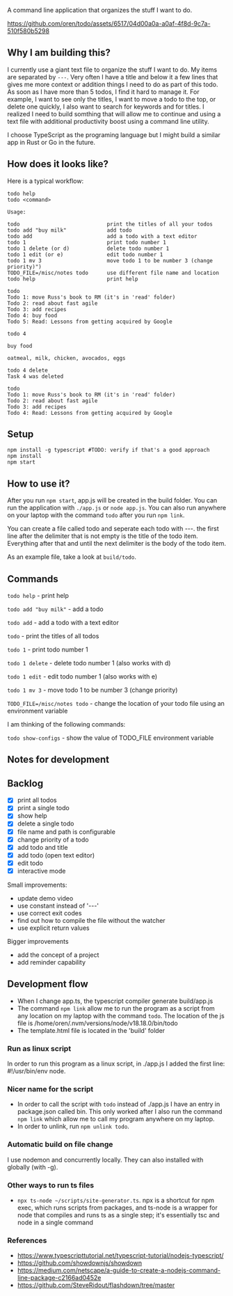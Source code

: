 
A command line application that organizes the stuff I want to do.

https://github.com/oren/todo/assets/6517/04d00a0a-a0af-4f8d-9c7a-510f580b5298

## Why I am building this?
I currently use a giant text file to organize the stuff I want to do. My items are separated by `---`. Very often I have a title and below it a few lines that gives me more context or addition things I need to do as part of this todo.
As soon as I have more than 5 todos, I find it hard to manage it. For example, I want to see only the titles, I want to move a todo to the top, or delete one quickly, I also want to search for keywords and for titles.
I realized I need to build somthing that will allow me to continue and using a text file with additional productivity boost using a command line utility.

I choose TypeScript as the programing language but I might build a similar app in Rust or Go in the future.

## How does it looks like?

Here is a typical workflow:
```
todo help
todo <command>

Usage:

todo                            print the titles of all your todos
todo add "buy milk"             add todo
todo add                        add a todo with a text editor
todo 1                          print todo number 1
todo 1 delete (or d)            delete todo number 1
todo 1 edit (or e)              edit todo number 1
todo 1 mv 3                     move todo 1 to be number 3 (change priority)")
TODO_FILE=/misc/notes todo      use different file name and location
todo help                       print help
```

```
todo
Todo 1: move Russ's book to RM (it's in 'read' folder)
Todo 2: read about fast agile
Todo 3: add recipes
Todo 4: buy food
Todo 5: Read: Lessons from getting acquired by Google
```

```
todo 4

buy food

oatmeal, milk, chicken, avocados, eggs
```

```
todo 4 delete
Task 4 was deleted
```

```
todo
Todo 1: move Russ's book to RM (it's in 'read' folder)
Todo 2: read about fast agile
Todo 3: add recipes
Todo 4: Read: Lessons from getting acquired by Google
```

## Setup
```
npm install -g typescript #TODO: verify if that's a good approach
npm install
npm start
```

## How to use it?
After you run `npm start`, app.js will be created in the build folder.
You can run the application with `./app.js` or `node app.js`.
You can also run anywhere on your laptop with the command `todo` after you run `npm link`.

You can create a file called todo and seperate each todo with ---.
the first line after the delimiter that is not empty is the title of the todo item.
Everything after that and until the next delimiter is the body of the todo item.

As an example file, take a look at `build/todo`.

## Commands
`todo help` - print help

`todo add "buy milk"` - add a todo

`todo add` - add a todo with a text editor

`todo` - print the titles of all todos

`todo 1` - print todo number 1

`todo 1 delete` - delete todo number 1 (also works with d)

`todo 1 edit` - edit todo number 1 (also works with e)

`todo 1 mv 3` - move todo 1 to be number 3 (change priority)

`TODO_FILE=/misc/notes todo` - change the location of your todo file using an environment variable

I am thinking of the following commands:

`todo show-configs` - show the value of TODO_FILE environment variable

## Notes for development

## Backlog

* [x] print all todos
* [x] print a single todo
* [x] show help
* [x] delete a single todo
* [x] file name and path is configurable
* [x] change priority of a todo
* [x] add todo and title
* [x] add todo (open text editor)
* [x] edit todo
* [x] interactive mode

Small improvements:
* update demo video
* use constant instead of '---'
* use correct exit codes
* find out how to compile the file without the watcher
* use explicit return values

Bigger improvements
* add the concept of a project
* add reminder capability

## Development flow
* When I change app.ts, the typescript compiler generate build/app.js
* The command `npm link` allow me to run the program as a script from any location on my laptop with the command `todo`. The location of the js file is /home/oren/.nvm/versions/node/v18.18.0/bin/todo
* The template.html file is located in the 'build' folder

### Run as linux script
In order to run this program as a linux script, in ./app.js I added the first line: #!/usr/bin/env node.

### Nicer name for the script
* In order to call the script with `todo` instead of ./app.js I have an entry in package.json called bin.
This only worked after I also run the command `npm link` which allow me to call my program anywhere on my laptop.
* In order to unlink, run `npm unlink todo`.

### Automatic build on file change
I use nodemon and concurrently locally. They can also installed with globally (with -g).

### Other ways to run ts files
* `npx ts-node ~/scripts/site-generator.ts`. npx is a shortcut for npm exec, which runs scripts from packages, and ts-node is a wrapper for node that compiles and runs ts as a single step; it's essentially tsc and node in a single command

### References

* https://www.typescripttutorial.net/typescript-tutorial/nodejs-typescript/
* https://github.com/showdownjs/showdown
* https://medium.com/netscape/a-guide-to-create-a-nodejs-command-line-package-c2166ad0452e
* https://github.com/SteveRidout/flashdown/tree/master
